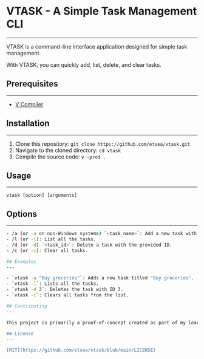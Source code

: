 # VTASK - A Simple Task Management CLI
---

VTASK is a command-line interface application designed for simple task management.

With VTASK, you can quickly add, list, delete, and clear tasks.

## Prerequisites
---

- [V Compiler](https://vlang.io/)

## Installation
---

1. Clone this repository: `git clone https://github.com/etsea/vtask.git`
2. Navigate to the cloned directory: `cd vtask`
3. Compile the source code: `v -prod .`

## Usage
---

`vtask [option] [arguments]`

## Options
---

```sh
- /a (or -a on non-Windows systems) `<task_name>`: Add a new task with the provided name.
- /l (or -l): List all the tasks.
- /d (or -d) `<task_id>`: Delete a task with the provided ID.
- /c (or -c): Clear all tasks.

## Examples
---

- `vtask -a "Buy groceries"`: Adds a new task titled "Buy groceries".
- `vtask -l`: Lists all the tasks.
- `vtask -d 3`: Deletes the task with ID 3.
- `vtask -c`: Clears all tasks from the list.

## Contributing
---

This project is primarily a proof-of-concept created as part of my learning journey with Vlang. While it's not actively seeking contributions, feedback or suggestions on improving the code or adopting best practices in Vlang are always appreciated.

## License
---

[MIT](https://github.com/etsea/vtask/blob/main/LICENSE)
